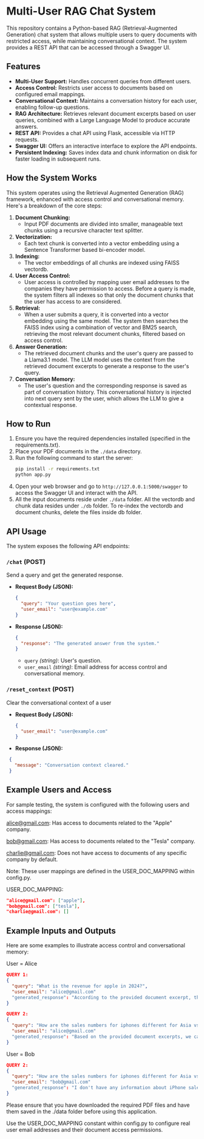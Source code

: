 # Multi-User RAG Chat System

This repository contains a Python-based RAG (Retrieval-Augmented Generation) chat system that allows multiple users to query documents with restricted access, while maintaining conversational context. The system provides a REST API that can be accessed through a Swagger UI.

## Features

*   **Multi-User Support:** Handles concurrent queries from different users.
*   **Access Control:** Restricts user access to documents based on configured email mappings.
*   **Conversational Context:** Maintains a conversation history for each user, enabling follow-up questions.
*   **RAG Architecture:** Retrieves relevant document excerpts based on user queries, combined with a Large Language Model to produce accurate answers.
*   **REST API:** Provides a chat API using Flask, accessible via HTTP requests.
*   **Swagger UI:** Offers an interactive interface to explore the API endpoints.
*   **Persistent Indexing:** Saves index data and chunk information on disk for faster loading in subsequent runs.

## How the System Works

This system operates using the Retrieval Augmented Generation (RAG) framework, enhanced with access control and conversational memory. Here's a breakdown of the core steps:

1.  **Document Chunking:**
    *   Input PDF documents are divided into smaller, manageable text chunks using a recursive character text splitter.
2.  **Vectorization:**
    *   Each text chunk is converted into a vector embedding using a Sentence Transformer based bi-encoder model.
3.  **Indexing:**
    *   The vector embeddings of all chunks are indexed using FAISS vectordb.
4.  **User Access Control:**
    *   User access is controlled by mapping user email addresses to the companies they have permission to access. Before a query is made, the system filters all indexes so that only the document chunks that the user has access to are considered.
5.  **Retrieval:**
    *   When a user submits a query, it is converted into a vector embedding using the same model. The system then searches the FAISS index using a combination of vector and BM25 search, retrieving the most relevant document chunks, filtered based on access control.
6.  **Answer Generation:**
    *   The retrieved document chunks and the user's query are passed to a Llama3.1 model. The LLM model uses the context from the retrieved document excerpts to generate a response to the user's query.
7. **Conversation Memory:**
     *   The user's question and the corresponding response is saved as part of conversation history. This conversational history is injected into next query sent by the user, which allows the LLM to give a contextual response.

## How to Run

1.  Ensure you have the required dependencies installed (specified in the requirements.txt).
2.  Place your PDF documents in the `./data` directory.
3.  Run the following command to start the server:
    ```bash
    pip install -r requirements.txt
    python app.py
    ```
4.  Open your web browser and go to `http://127.0.0.1:5000/swagger` to access the Swagger UI and interact with the API.
5.  All the input documents reside under `./data` folder. All the vectordb and chunk data resides under `./db` folder. To re-index the vectordb and document chunks, delete the files inside db folder. 

## API Usage

The system exposes the following API endpoints:

### `/chat` (POST)
Send a query and get the generated response.

*   **Request Body (JSON):**
    ```json
    {
      "query": "Your question goes here",
      "user_email": "user@example.com"
    }
    ```
*   **Response (JSON):**
    ```json
    {
      "response": "The generated answer from the system."
    }
    ```
    *   `query` *(string)*: User's question.
    *  `user_email` *(string)*: Email address for access control and conversational memory.

### `/reset_context` (POST)
Clear the conversational context of a user

*   **Request Body (JSON):**
    ```json
    {
      "user_email": "user@example.com"
    }
    ```
*   **Response (JSON):**
   ```json
    {
      "message": "Conversation context cleared."
    }
   ```

## Example Users and Access
For sample testing, the system is configured with the following users and access mappings:

alice@gmail.com: Has access to documents related to the "Apple" company.

bob@gmail.com: Has access to documents related to the "Tesla" company.

charlie@gmail.com: Does not have access to documents of any specific company by default.

Note: These user mappings are defined in the USER_DOC_MAPPING within config.py.

USER_DOC_MAPPING:
```json
"alice@gmail.com": ["apple"],
"bob@gmail.com": ["tesla"],
"charlie@gmail.com": []
```

## Example Inputs and Outputs

Here are some examples to illustrate access control and conversational memory:

User = Alice

```json
QUERY 1:
{
  "query": "What is the revenue for apple in 2024?",
  "user_email": "alice@gmail.com"
  "generated_response": "According to the provided document excerpt, the total net sales for Apple Inc. in 2024 is $391,035 million."
}

QUERY 2:
{
  "query": "How are the sales numbers for iphones different for Asia vs Japan?",
  "user_email": "alice@gmail.com"
  "generated_response": "Based on the provided document excerpts, we can infer the following information about iPhone sales in Asia and Japan:\n\n* In Greater China, iPhone revenue represented a moderately higher proportion of net sales in 2024 compared to 2023.\n* In Japan, iPhone revenue was the primary driver of the increase in net sales during 2024, with a  higher net sales of iPhone compared to 2023.\n\nThere is no direct comparison between the sales numbers for iPhones in Asia and Japan, as the excerpts do not provide specific sales figures for these regions. However, we can infer that iPhone sales were strong in both regions, with Japan seeing an increase in net sales due to higher iPhone sales, and Greater China seeing a decrease in net sales due to lower iPhone sales.\n\nTo answer your question, the sales number for iPhones is higher in Japan compared to Greater China in 2024, as evidenced by the increase in net sales in Japan due to higher iPhone sales, and the decrease in net sales in Greater"
}

```

User = Bob

```json
QUERY 2:
{
  "query": "How are the sales numbers for iphones different for Asia vs Japan?",
  "user_email": "bob@gmail.com"
  "generated_response": "I don't have any information about iPhone sales in the provided document excerpts. The document appears to be a financial report from Tesla, Inc., and it does not mention iPhone sales at all. It seems to be focused on Tesla's products and services, including their automotive sales and revenue recognition. Therefore, I am unable to provide an answer to your question based on the provided information."
}

```

Please ensure that you have downloaded the required PDF files and have them saved in the ./data folder before using this application.

Use the USER_DOC_MAPPING constant within config.py to configure real user email addresses and their document access permissions.

